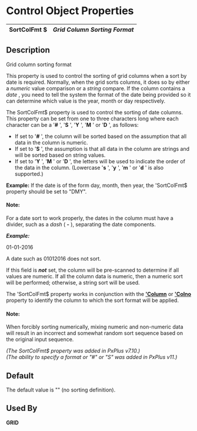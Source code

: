 # Control Object Properties

**SortColFmt $** |  **_Grid Column Sorting Format_**  
---|---  
  
## Description

Grid column sorting format

This property is used to control the sorting of grid columns when a sort by date is required. Normally, when the grid sorts columns, it does so by either a _numeric_ value comparison or a _string_ compare. If the column contains a _date_ , you need to tell the system the format of the date being provided so it can determine which value is the year, month or day respectively.

The SortColFmt$ property is used to control the sorting of date columns. This property can be set from one to three characters long where each character can be a '**#** ', '**S** ', '**Y** ', '**M** ' or '**D** ', as follows:

  * If set to '**#** ', the column will be sorted based on the assumption that all data in the column is numeric.
  * If set to '**S** ', the assumption is that all data in the column are strings and will be sorted based on string values.
  * If set to '**Y** ', '**M** ' or '**D** ', the letters will be used to indicate the order of the data in the column. (Lowercase '**s** ', '**y** ', '**m** ' or '**d** ' is also supported.)



**Example:** If the date is of the form day, month, then year, the 'SortColFmt$ property should be set to "DMY".

#### **Note:**  
For a date sort to work properly, the dates in the column must have a divider, such as a _dash_ ( **-** ), separating the date components.  
  
**_Example:_**  
  
01-01-2016  
  
A date such as 01012016 does not sort.

If this field is **_not_** set, the column will be pre-scanned to determine if all values are numeric. If all the column data is numeric, then a numeric sort will be performed; otherwise, a string sort will be used.

The 'SortColFmt$ property works in conjunction with the **['Column](column.md)** or **['Colno](colno.md)** property to identify the column to which the sort format will be applied.

#### **Note:**  
When forcibly sorting numerically, mixing numeric and non-numeric data will result in an incorrect and somewhat random sort sequence based on the original input sequence.

_(The SortColFmt$ property was added in PxPlus v7.10.)  
(The ability to specify a format or "#" or "S" was added in PxPlus v11.)_

## Default

The default value is "" (no sorting definition).

## Used By

**GRID**
